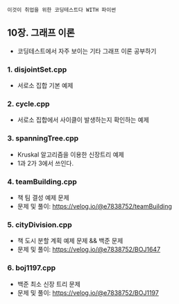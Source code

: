`이것이 취업을 위한 코딩테스트다 WITH 파이썬`

## 10장. 그래프 이론 
- 코딩테스트에서 자주 보이는 기타 그래프 이론 공부하기

### 1. disjointSet.cpp
- 서로소 집합 기본 예제

### 2. cycle.cpp
- 서로소 집합에서 사이클이 발생하는지 확인하는 예제

### 3. spanningTree.cpp
- Kruskal 알고리즘을 이용한 신장트리 예제
- 1과 2가 3에서 쓰인다.

### 4. teamBuilding.cpp
- 책 팀 결성 예제 문제
- 문제 및 풀이: https://velog.io/@e7838752/teamBuilding

### 5. cityDivision.cpp
- 책 도시 분할 계획 예제 문제 && 백준 문제
- 문제 및 풀이: https://velog.io/@e7838752/BOJ1647

### 6. boj1197.cpp
- 백준 최소 신장 트리 문제
- 문제 및 풀이: https://velog.io/@e7838752/BOJ1197
